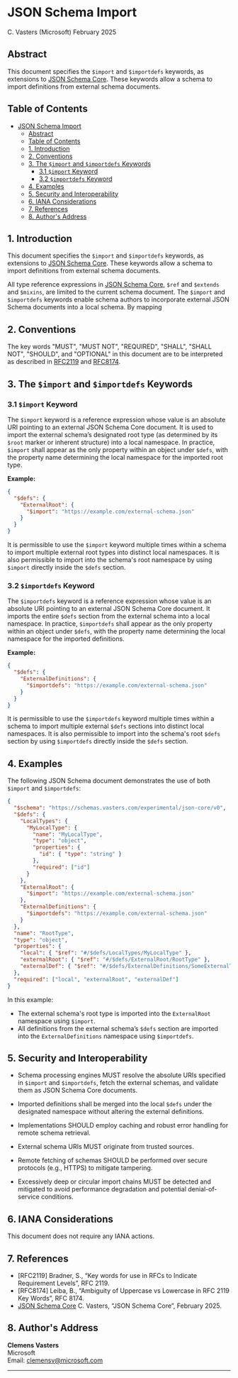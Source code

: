 # JSON Schema Import  
C. Vasters (Microsoft) February 2025

## Abstract

This document specifies the `$import` and `$importdefs` keywords, as extensions
to [JSON Schema Core][JSON Schema Core]. These keywords allow a schema to import
definitions from external schema documents.

## Table of Contents
- [JSON Schema Import](#json-schema-import)
  - [Abstract](#abstract)
  - [Table of Contents](#table-of-contents)
  - [1. Introduction](#1-introduction)
  - [2. Conventions](#2-conventions)
  - [3. The `$import` and `$importdefs` Keywords](#3-the-import-and-importdefs-keywords)
    - [3.1 `$import` Keyword](#31-import-keyword)
    - [3.2 `$importdefs` Keyword](#32-importdefs-keyword)
  - [4. Examples](#4-examples)
  - [5. Security and Interoperability](#5-security-and-interoperability)
  - [6. IANA Considerations](#6-iana-considerations)
  - [7. References](#7-references)
  - [8. Author's Address](#8-authors-address)

## 1. Introduction

This document specifies the `$import` and `$importdefs` keywords, as extensions
to [JSON Schema Core][JSON Schema Core]. These keywords allow a schema to import
definitions from external schema documents.

All type reference expressions in [JSON Schema Core][JSON Schema Core], `$ref`
and `$extends` and `$mixins`, are limited to the current schema document. The
`$import` and `$importdefs` keywords enable schema authors to incorporate
external JSON Schema documents into a local schema. By mapping


## 2. Conventions

The key words "MUST", "MUST NOT", "REQUIRED", "SHALL", "SHALL
NOT", "SHOULD", and "OPTIONAL" in this document are to be interpreted
as described in [RFC2119](#9.1-normative-references) and
[RFC8174](#9.1-normative-references).

## 3. The `$import` and `$importdefs` Keywords

### 3.1 `$import` Keyword

The `$import` keyword is a reference expression whose value is an absolute URI
pointing to an external JSON Schema Core document. It is used to import the
external schema’s designated root type (as determined by its `$root` marker or
inherent structure) into a local namespace. In practice, `$import` shall appear
as the only property within an object under `$defs`, with the property name
determining the local namespace for the imported root type.

**Example:**
```json
{
  "$defs": {
    "ExternalRoot": {
      "$import": "https://example.com/external-schema.json"
    }
  }
}
```

It is permissible to use the `$import` keyword multiple times within a schema to
import multiple external root types into distinct local namespaces. It is also
permissible to import into the schema's root namespace by using `$import`
directly inside the `$defs` section.

### 3.2 `$importdefs` Keyword

The `$importdefs` keyword is a reference expression whose value is an absolute
URI pointing to an external JSON Schema Core document. It imports the entire
`$defs` section from the external schema into a local namespace. In practice,
`$importdefs` shall appear as the only property within an object under `$defs`,
with the property name determining the local namespace for the imported
definitions.

**Example:**
```json
{
  "$defs": {
    "ExternalDefinitions": {
      "$importdefs": "https://example.com/external-schema.json"
    }
  }
}
```

It is permissible to use the `$importdefs` keyword multiple times within a schema
to import multiple external `$defs` sections into distinct local namespaces. It
is also permissible to import into the schema's root `$defs` section by using
`$importdefs` directly inside the `$defs` section.

## 4. Examples

The following JSON Schema document demonstrates the use of both `$import` and
`$importdefs`:

```json
{
  "$schema": "https://schemas.vasters.com/experimental/json-core/v0",
  "$defs": {
    "LocalTypes": {
      "MyLocalType": {
        "name": "MyLocalType",
        "type": "object",
        "properties": {
          "id": { "type": "string" }
        },
        "required": ["id"]
      }
    },
    "ExternalRoot": {
      "$import": "https://example.com/external-schema.json"
    },
    "ExternalDefinitions": {
      "$importdefs": "https://example.com/external-schema.json"
    }
  },
  "name": "RootType",
  "type": "object",
  "properties": {
    "local": { "$ref": "#/$defs/LocalTypes/MyLocalType" },
    "externalRoot": { "$ref": "#/$defs/ExternalRoot/RootType" },
    "externalDef": { "$ref": "#/$defs/ExternalDefinitions/SomeExternalType" }
  },
  "required": ["local", "externalRoot", "externalDef"]
}
```

In this example:
- The external schema's root type is imported into the `ExternalRoot` namespace
  using `$import`.
- All definitions from the external schema’s `$defs` section are imported into
  the `ExternalDefinitions` namespace using `$importdefs`.

## 5. Security and Interoperability

- Schema processing engines MUST resolve the absolute URIs specified in
  `$import` and `$importdefs`, fetch the external schemas, and validate them as
  JSON Schema Core documents.
- Imported definitions shall be merged into the local `$defs` under the
  designated namespace without altering the external definitions.
- Implementations SHOULD employ caching and robust error handling for remote
  schema retrieval.

- External schema URIs MUST originate from trusted sources.
- Remote fetching of schemas SHOULD be performed over secure protocols (e.g.,
  HTTPS) to mitigate tampering.
- Excessively deep or circular import chains MUST be detected and mitigated to
  avoid performance degradation and potential denial-of-service conditions.

## 6. IANA Considerations

This document does not require any IANA actions.

## 7. References

- [RFC2119] Bradner, S., “Key words for use in RFCs to Indicate Requirement
  Levels”, RFC 2119.
- [RFC8174] Leiba, B., “Ambiguity of Uppercase vs Lowercase in RFC 2119 Key
  Words”, RFC 8174.
- [JSON Schema Core] C. Vasters, “JSON Schema Core”, February 2025.

## 8. Author's Address

**Clemens Vasters**  
Microsoft  
Email: clemensv@microsoft.com

---

[JSON Schema Core]: ./json-schema-core.md
